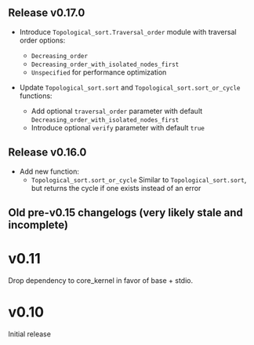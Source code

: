 ## Release v0.17.0

- Introduce `Topological_sort.Traversal_order` module with traversal order options:
  * `Decreasing_order`
  * `Decreasing_order_with_isolated_nodes_first`
  * `Unspecified` for performance optimization

- Update `Topological_sort.sort` and `Topological_sort.sort_or_cycle` functions:
  * Add optional `traversal_order` parameter with default `Decreasing_order_with_isolated_nodes_first`
  * Introduce optional `verify` parameter with default `true`

## Release v0.16.0

- Add new function:
  * `Topological_sort.sort_or_cycle`
    Similar to `Topological_sort.sort`, but returns the cycle if one exists instead of an error

## Old pre-v0.15 changelogs (very likely stale and incomplete)

# v0.11

Drop dependency to core\_kernel in favor of base + stdio.

# v0.10

Initial release
